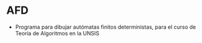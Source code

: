 # AFD

* Programa para dibujar autómatas finitos deterministas, para el curso de Teoría de Algoritmos en la UNSIS
